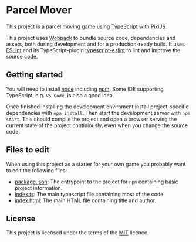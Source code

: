 # Parcel Mover

This project is a parcel moving game using [TypeScript](https://www.typescriptlang.org/)
with [PixiJS](https://pixijs.com/).

This project uses [Webpack](https://webpack.js.org/) to bundle source code, dependencies and assets,
both during development and for a production-ready build. It uses [ESLint](https://eslint.org/) and its
TypeScript-plugin [typescript-eslint](https://typescript-eslint.io/) to lint and improve the source code.

## Getting started

You will need to install [node](https://nodejs.org) including [npm](https://www.npmjs.com/).
Some IDE supporting TypeScript, e.g. `VS Code`, is also a good idea.

Once finished installing the development enviroment install project-specific dependencies with `npm install`.
Then start the development server with `npm start`. This should compile the project and open a browser serving
the current state of the project continiously, even when you change the source code.

## Files to edit

When using this project as a starter for your own game you probably want to edit
the following files:

- [package.json](./package.json): The entrypoint to the project for `npm` containing basic project information.
- [index.ts](./src/index.ts): The main typescript file containing most of the code.
- [index.html](./src/index.html): The main HTML file containing title and author.

## License

This project is licensed under the terms of the [MIT](./LICENSE) licence.
